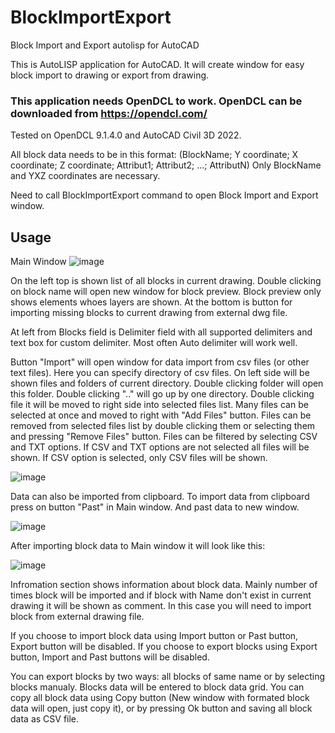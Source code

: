 # BlockImportExport
Block Import and Export autolisp for AutoCAD

This is AutoLISP application for AutoCAD. It will create window for easy block import to drawing or export from drawing. 

### This application needs OpenDCL to work. OpenDCL can be downloaded from https://opendcl.com/

Tested on OpenDCL 9.1.4.0 and AutoCAD Civil 3D 2022.

All block data needs to be in this format:
(BlockName; Y coordinate; X coordinate; Z coordinate; Attribut1; Attribut2; ...; AttributN)
Only BlockName and YXZ coordinates are necessary.

Need to call BlockImportExport command to open Block Import and Export window.

## Usage

Main Window
![image](https://user-images.githubusercontent.com/27780893/155004382-b0497989-69d2-4fd1-822d-ca62914d3509.png)

On the left top is shown list of all blocks in current drawing. Double clicking on block name will open new window for block preview. Block preview only shows elements whoes layers are shown. At the bottom is button for importing missing blocks to current drawing from external dwg file.

At left from Blocks field is Delimiter field with all supported delimiters and text box for custom delimiter. Most often Auto delimiter will work well.

Button "Import" will open window for data import from csv files (or other text files). Here you can specify directory of csv files. On left side will be shown files and folders of current directory. Double clicking folder will open this folder. Double clicking ".." will go up by one directory. Double clicking file it will be moved to right side into selected files list. Many files can be selected at once and moved to right with "Add Files" button. Files can be removed from selected files list by double clicking them or selecting them and pressing "Remove Files" button. Files can be filtered by selecting CSV and TXT options. If CSV and TXT options are not selected all files will be shown. If CSV option is selected, only CSV files will be shown.

![image](https://user-images.githubusercontent.com/27780893/155005226-2c9eafee-6f90-4f98-b3fc-723b4691f3a8.png)

Data can also be imported from clipboard. To import data from clipboard press on button "Past" in Main window. And past data to new window.

![image](https://user-images.githubusercontent.com/27780893/155006345-7f4ed354-a089-4002-b525-90a0e061fbe4.png)

After importing block data to Main window it will look like this:

![image](https://user-images.githubusercontent.com/27780893/155007644-b7730701-88ca-4b60-b78c-8be3adac609d.png)

Infromation section shows information about block data. Mainly number of times block will be imported and if block with Name don't exist in current drawing it will be shown as comment. In this case you will need to import block from external drawing file.

If you choose to import block data using Import button or Past button, Export button will be disabled. If you choose to export blocks using Export button, Import and Past buttons will be disabled.

You can export blocks by two ways: all blocks of same name or by selecting blocks manualy. Blocks data will be entered to block data grid. You can copy all block data using Copy button (New window with formated block data will open, just copy it), or by pressing Ok button and saving all block data as CSV file.

